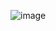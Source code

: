 ![image](https://user-images.githubusercontent.com/90781795/222981002-96377d53-4067-4643-a77d-e6192af81620.png)
